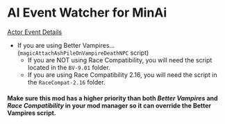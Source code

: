 # AI Event Watcher for MinAi
[Actor Event Details](vrelk_ActorWatcherEffectScript.md)

 - If you are using Better Vampires... (`magicAttachAshPileOnVampireDeathNPC` script)
	 - If you are NOT using Race Compatibility, you will need the script located in the `BV-9.01` folder.
	 - If you are using Race Compatibility 2.16, you will need the script in the `RaceCompat-2.16` folder.

#### Make sure this mod has a higher priority than both *Better Vampires* and *Race Compatibility* in your mod manager so it can override the Better Vampires script.

